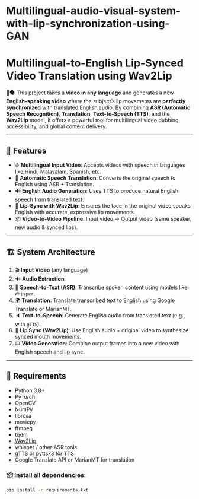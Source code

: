 # Multilingual-audio-visual-system-with-lip-synchronization-using-GAN
 # Multilingual-to-English Lip-Synced Video Translation using Wav2Lip

🎥🗣️ This project takes a **video in any language** and generates a new **English-speaking video** where the subject’s lip movements are **perfectly synchronized** with translated English audio. By combining **ASR (Automatic Speech Recognition)**, **Translation**, **Text-to-Speech (TTS)**, and the **Wav2Lip** model, it offers a powerful tool for multilingual video dubbing, accessibility, and global content delivery.

---

## 🎯 Features

- 🌐 **Multilingual Input Video**: Accepts videos with speech in languages like Hindi, Malayalam, Spanish, etc.
- 🔁 **Automatic Speech Translation**: Converts the original speech to English using ASR + Translation.
- 🔊 **English Audio Generation**: Uses TTS to produce natural English speech from translated text.
- 👄 **Lip-Sync with Wav2Lip**: Ensures the face in the original video speaks English with accurate, expressive lip movements.
- 📦 **Video-to-Video Pipeline**: Input video → Output video (same speaker, new audio & synced lips).

---

## 🏗️ System Architecture

1. 🎬 **Input Video** (any language)
2. 🔊 **Audio Extraction**
3. 🧠 **Speech-to-Text (ASR)**: Transcribe spoken content using models like `Whisper`.
4. 🌍 **Translation**: Translate transcribed text to English using Google Translate or MarianMT.
5. 🔈 **Text-to-Speech**: Generate English audio from translated text (e.g., with `gTTS`).
6. 👄 **Lip Sync (Wav2Lip)**: Use English audio + original video to synthesize synced mouth movements.
7. 🎞️ **Video Generation**: Combine output frames into a new video with English speech and lip sync.

---

## 🧪 Requirements

- Python 3.8+
- PyTorch
- OpenCV
- NumPy
- librosa
- moviepy
- ffmpeg
- tqdm
- [Wav2Lip](https://github.com/Rudrabha/Wav2Lip)
- whisper / other ASR tools
- gTTS or pyttsx3 for TTS
- Google Translate API or MarianMT for translation

### 📦 Install all dependencies:

```bash
pip install -r requirements.txt

